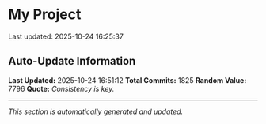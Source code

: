 # My Project


Last updated: 2025-10-24 16:25:37








































































































































































































































































































































































































































































































































































































































































































































































































































































































































































































































































































































































































































































































































































































































































































































































































































































































































































































































































































































































































































































































































































































































































































## Auto-Update Information

**Last Updated:** 2025-10-24 16:51:12
**Total Commits:** 1825
**Random Value:** 7796
**Quote:** _Consistency is key._

---
_This section is automatically generated and updated._